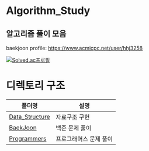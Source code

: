 # Algorithm_Study
## 알고리즘 풀이 모음
baekjoon profile: https://www.acmicpc.net/user/hhj3258

[![Solved.ac프로필](http://mazassumnida.wtf/api/v2/generate_badge?boj=hhj3258)](https://solved.ac/hhj3258)

# 디렉토리 구조
폴더명 | 설명
---- | ----
[Data_Structure](https://github.com/hhj3258/Algorithm_Study/tree/main/Data_Structure) | 자료구조 구현
[BaekJoon](https://github.com/hhj3258/Algorithm_Study/tree/main/BaekJoon) | 백준 문제 풀이
[Programmers](https://github.com/hhj3258/Algorithm_Study/tree/main/Programmers) | 프로그래머스 문제 풀이
